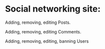 # Social networking site:


Adding, removing, editing Posts.

Adding, removing, editing Comments.

Adding, removing, editing,
banning
Users
